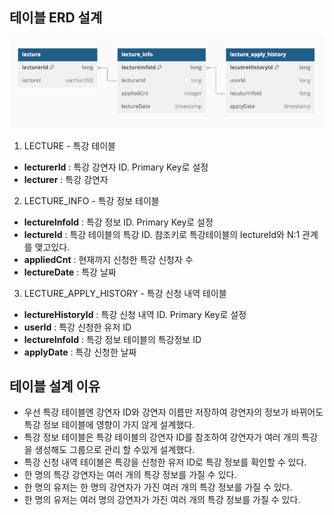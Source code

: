 ## 테이블 ERD 설계
![tableERD](/src/main/resources/static/image/tableERD.png)


1. LECTURE - 특강 테이블
- **lecturerId** : 특강 강연자 ID. Primary Key로 설정
- **lecturer** : 특강 강연자


2. LECTURE_INFO - 특강 정보 테이블
- **lectureInfoId** : 특강 정보 ID. Primary Key로 설정
- **lectureId** : 특강 테이블의 특강 ID. 참조키로 특강테이블의 lectureId와 N:1 관계를 맺고있다.
- **appliedCnt** : 현재까지 신청한 특강 신청자 수
- **lectureDate** : 특강 날짜
 

3. LECTURE_APPLY_HISTORY - 특강 신청 내역 테이블
- **lectureHistoryId** : 특강 신청 내역 ID. Primary Key로 설정
- **userId** : 특강 신청한 유저 ID
- **lectureInfoId** : 특강 정보 테이블의 특강정보 ID
- **applyDate** : 특강 신청한 날짜



## 테이블 설계 이유
- 우선 특강 테이블엔 강연자 ID와 강연자 이름만 저장하여 강연자의 정보가 바뀌어도 특강 정보 테이블에 영향이 가지 않게 설계했다.
- 특강 정보 테이블은 특강 테이블의 강연자 ID를 참조하여 강연자가 여러 개의 특강을 생성해도 그룹으로 관리 할 수있게 설계했다.
- 특강 신청 내역 테이블은 특강을 신청한 유저 ID로 특강 정보를 확인할 수 있다.
- 한 명의 특강 강연자는 여러 개의 특강 정보를 가질 수 있다.
- 한 명의 유저는 한 명의 강연자가 가진 여러 개의 특강 정보를 가질 수 있다.
- 한 명의 유저는 여러 명의 강연자가 가진 여러 개의 특강 정보를 가질 수 있다. 